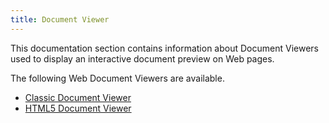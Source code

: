 ```yaml
---
title: Document Viewer
---
```

This documentation section contains information about Document Viewers used to display an interactive document preview on Web pages.

The following Web Document Viewers are available.
* [Classic Document Viewer](../../interface-elements-for-web/articles/document-viewer/classic-document-viewer.md)
* [HTML5 Document Viewer](../../interface-elements-for-web/articles/document-viewer/html5-document-viewer.md)